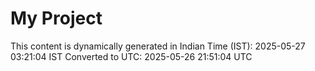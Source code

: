 # My Project

This content is dynamically generated in Indian Time (IST): 2025-05-27 03:21:04 IST
Converted to UTC: 2025-05-26 21:51:04 UTC
